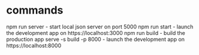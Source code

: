 # commands

npm run server - start local json server on port 5000
npm run start - launch the development app on https://localhost:3000
npm run build - build the production app
serve -s build -p 8000 - launch the development app on https://localhost:8000